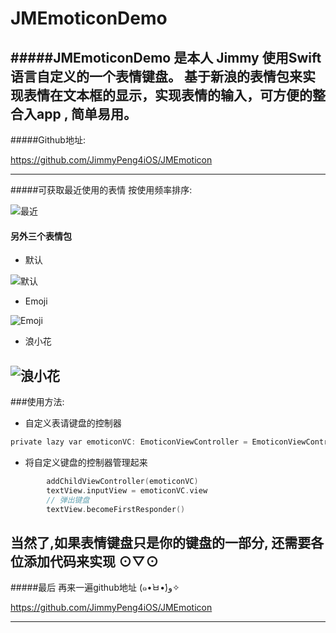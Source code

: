 # JMEmoticonDemo
#####JMEmoticonDemo 是本人 Jimmy 使用Swift语言自定义的一个表情键盘。 基于新浪的表情包来实现表情在文本框的显示，实现表情的输入，可方便的整合入app , 简单易用。 
---
#####Github地址:

<https://github.com/JimmyPeng4iOS/JMEmoticon>

---
#####可获取最近使用的表情
按使用频率排序:


![最近](http://upload-images.jianshu.io/upload_images/1115674-fae5ec655597c06f.png?imageMogr2/auto-orient/strip%7CimageView2/2/w/1240)

#### 另外三个表情包

 * 默认
  
![默认](http://upload-images.jianshu.io/upload_images/1115674-e0a3e5cd8224386f.png?imageMogr2/auto-orient/strip%7CimageView2/2/w/1240)

 * Emoji


![Emoji](http://upload-images.jianshu.io/upload_images/1115674-f3e4b8519be5e29d.png?imageMogr2/auto-orient/strip%7CimageView2/2/w/1240)

 * 浪小花


![浪小花](http://upload-images.jianshu.io/upload_images/1115674-c938c5777de1b217.png?imageMogr2/auto-orient/strip%7CimageView2/2/w/1240)
---
###使用方法:

* 自定义表请键盘的控制器

 ```objective-c
 private lazy var emoticonVC: EmoticonViewController = EmoticonViewController(textView: self.textView)
```

* 将自定义键盘的控制器管理起来

```objective-c
        addChildViewController(emoticonVC)
        textView.inputView = emoticonVC.view
        // 弹出键盘
        textView.becomeFirstResponder()
```

 当然了,如果表情键盘只是你的键盘的一部分, 还需要各位添加代码来实现 ⊙▽⊙
---
#####最后 再来一遍github地址 (๑•̀ㅂ•́)و✧

<https://github.com/JimmyPeng4iOS/JMEmoticon>

---